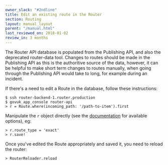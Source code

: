 ```yaml
---
owner_slack: "#2ndline"
title: Edit an existing route in the Router
section: Routing
layout: manual_layout
parent: "/manual.html"
last_reviewed_on: 2018-01-02
review_in: 3 months
---
```


The Router API database is populated from the Publishing API, and also
the deprecated router-data tool. Changes to routes should be made in
the Publishing API as this is the authoritive source of the data,
however, it can be helpful to make short term changes to routes
manually, when going through the Publishing API would take to long,
for example during an incident.

If there's a need to edit a Route in the database, follow these
instructions:

    $ ssh router-backend-1.router.production
    $ govuk_app_console router-api
    > r = Route.where(incoming_path: '/path-to-item').first

Manipulate the `r` object directly (see the
[documentation](https://github.com/alphagov/router#data-structure) for
available options), eg:

    > r.route_type = 'exact'
    > r.save!

Once you've edited the Route appropriately and saved it, you need to
reload the router:

    > RouterReloader.reload
